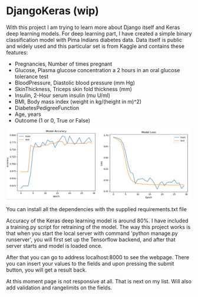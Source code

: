 # DjangoKeras (wip)

With this project I am trying to learn more about Django itself and Keras deep learning models. For deep learning part, I have created a simple binary classification model with Pima Indians diabetes data. Data itself is public and widely used and this particular set is from Kaggle and contains these features:

* Pregnancies, Number of times pregnant
* Glucose, Plasma glucose concentration a 2 hours in an oral glucose tolerance test
* BloodPressure, Diastolic blood pressure (mm Hg)
* SkinThickness, Triceps skin fold thickness (mm)
* Insulin, 2-Hour serum insulin (mu U/ml)
* BMI, Body mass index (weight in kg/(height in m)^2)
* DiabetesPedigreeFunction
* Age, years
* Outcome (1 or 0, True or False)


![Accuracy and model loss](https://github.com/ToniHuovinen/DjangoKeras/blob/master/git_images/charts.png)


You can install all the dependencies with the supplied requirements.txt file


Accuracy of the Keras deep learning model is around 80%. I have included a training.py script for retraining of the model. The way this project works is that when you start the local server with command 'python manage.py runserver', you will first set up the Tensorflow backend, and after that server starts and model is loaded once.


After that you can go to address localhost:8000 to see the webpage. There you can insert your values to the fields and upon pressing the submit button, you will get a result back. 


At this moment page is not responsive at all. That is next on my list. Will also add validation and rangelimits on the fields. 
